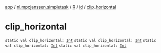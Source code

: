 [app](../../../index.md) / [nl.mpcjanssen.simpletask](../../index.md) / [R](../index.md) / [id](index.md) / [clip_horizontal](.)

# clip_horizontal

`static val clip_horizontal: `[`Int`](https://kotlinlang.org/api/latest/jvm/stdlib/kotlin/-int/index.html)
`static val clip_horizontal: `[`Int`](https://kotlinlang.org/api/latest/jvm/stdlib/kotlin/-int/index.html)
`static val clip_horizontal: `[`Int`](https://kotlinlang.org/api/latest/jvm/stdlib/kotlin/-int/index.html)
`static val clip_horizontal: `[`Int`](https://kotlinlang.org/api/latest/jvm/stdlib/kotlin/-int/index.html)